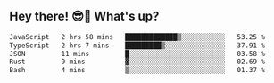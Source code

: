 ## Hey there! 😎👋 What's up?

<!--START_SECTION:waka-->

```txt
JavaScript   2 hrs 58 mins   █████████████▒░░░░░░░░░░░   53.25 %
TypeScript   2 hrs 7 mins    █████████▒░░░░░░░░░░░░░░░   37.91 %
JSON         11 mins         █░░░░░░░░░░░░░░░░░░░░░░░░   03.58 %
Rust         9 mins          ▓░░░░░░░░░░░░░░░░░░░░░░░░   02.69 %
Bash         4 mins          ▒░░░░░░░░░░░░░░░░░░░░░░░░   01.37 %
```

<!--END_SECTION:waka-->
